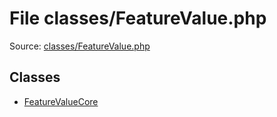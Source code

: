 File classes/FeatureValue.php
=========

Source: [classes/FeatureValue.php](https://github.com/PrestaShop/PrestaShop/blob/1.5.6.1/classes/FeatureValue.php)


Classes
-------

* [FeatureValueCore](class.FeatureValueCore.md)

